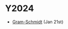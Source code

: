 # Y2024

* [Gram-Schmidt](https://github.com/tatpongkatanyukul/iExplore/blob/main/Y2024/GramSchmidtV1.ipynb) (Jan 21st)
